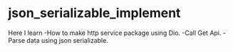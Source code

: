 # json_serializable_implement

Here I learn 
-How to make http service package using Dio. 
-Call Get Api.
-Parse data using json serializable.



